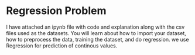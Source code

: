 # Regression Problem
I have attached an ipynb file with code and explanation along with the csv files used as the datasets.
You will learn about how to import your dataset, how to preprocess the data, training the dataset, and do regression.
we use Regression for prediction of continous values.

